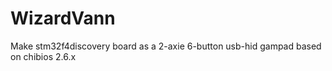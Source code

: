 # WizardVann
Make stm32f4discovery board as a 2-axie 6-button usb-hid gampad based on chibios 2.6.x
